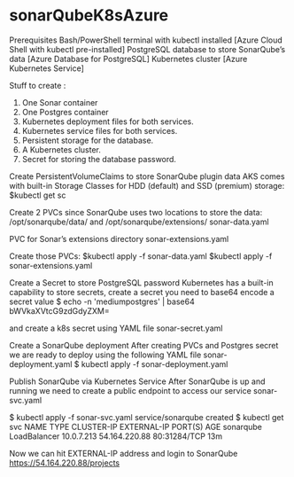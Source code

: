 # sonarQubeK8sAzure
Prerequisites
Bash/PowerShell terminal with kubectl installed [Azure Cloud Shell with kubectl pre-installed]
PostgreSQL database to store SonarQube’s data [Azure Database for PostgreSQL]
Kubernetes cluster [Azure Kubernetes Service]

Stuff to create :
1. One Sonar container
2. One Postgres container
3. Kubernetes deployment files for both services.
4. Kubernetes service files for both services.
5. Persistent storage for the database.
6. A Kubernetes cluster. 
7. Secret for storing the database password.

Create PersistentVolumeClaims to store SonarQube plugin data
AKS comes with built-in Storage Classes for HDD (default) and SSD (premium) storage:
$kubectl get sc

Create 2 PVCs since SonarQube uses two locations to store the data:  /opt/sonarqube/data/ and /opt/sonarqube/extensions/
sonar-data.yaml

PVC for Sonar’s extensions directory
sonar-extensions.yaml

Create those PVCs:
$kubectl apply -f sonar-data.yaml
$kubectl apply -f sonar-extensions.yaml

Create a Secret to store PostgreSQL password
Kubernetes has a built-in capability to store secrets, create a secret you need to base64 encode a secret value
$ echo -n 'mediumpostgres' | base64
bWVkaXVtcG9zdGdyZXM=

and create a k8s secret using YAML file
sonar-secret.yaml

Create a SonarQube deployment
After creating PVCs and Postgres secret we are ready to deploy using the following YAML file
sonar-deployment.yaml
$ kubectl apply -f sonar-deployment.yaml

Publish SonarQube via Kubernetes Service
After SonarQube is up and running we need to create a public endpoint to access our service
sonar-svc.yaml

$ kubectl apply -f sonar-svc.yaml
service/sonarqube created
$ kubectl get svc
NAME        TYPE           CLUSTER-IP     EXTERNAL-IP     PORT(S)        AGE
sonarqube   LoadBalancer   10.0.7.213     54.164.220.88   80:31284/TCP   13m

Now we can hit EXTERNAL-IP address and login to SonarQube
https://54.164.220.88/projects